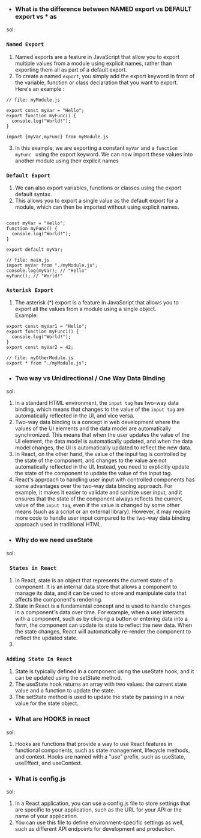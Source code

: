 - ### What is the difference between NAMED export vs DEFAULT export vs * as <br/>
sol: <br/>
### ```Named Export```
1. Named exports are a feature in JavaScript that allow you to export multiple values from a module using explicit names, rather than exporting them all as part of a default export.<br/>
2. To create a named ```export```, you simply add the export keyword in front of the variable, function or class declaration that you want to export. <br/>
Here's an example : <br/>
```
// file: myModule.js

export const myVar = "Hello";
export function myFunc() {
  console.log("World!");
}
```

```
import {myVar,myFunc} from myModule.js
```
3. In this example, we are exporting a constant ```myVar``` and a ```function myFunc ``` using the export keyword. We can now import these values into another module using their explicit names <r/>

### ``` Default Export ```
1. We can also export variables, functions or classes using the export default syntax. <br/>
2. This allows you to export a single value as the default export for a module, which can then be imported without using explicit names. <br/>
``` 

const myVar = "Hello";
function myFunc() {
  console.log("World!");
}

export default myVar;
```
```
// file: main.js
import myVar from "./myModule.js";
console.log(myVar); // "Hello"
myFunc(); // "World!"

```

### ```Asterisk Export```
1. The asterisk (*) export is a feature in JavaScript that allows you to export all the values from a module using a single object.<br/>
Example:
```
export const myVar1 = "Hello";
export function myFunc1() {
  console.log("World!");
}
export const myVar2 = 42;
```
```
// file: myOtherModule.js
export * from "./myModule.js";
```
- ### Two way vs  Unidirectional / One Way Data Binding
sol: <br/>
1. In a standard HTML environment, the ``` input tag ``` has two-way data binding, which means that changes to the value of the ``` input tag ``` are automatically reflected in the UI, and vice versa.<br/>
2. Two-way data binding is a concept in web development where the values of the UI elements and the data model are automatically synchronized. This means that when the user updates the value of the UI element, the data model is automatically updated, and when the data model changes, the UI is automatically updated to reflect the new data.<br/>
3. In React, on the other hand, the value of the input tag is controlled by the state of the component, and changes to the value are not automatically reflected in the UI. Instead, you need to explicitly update the state of the component to update the value of the input tag.<br/>
4. React's approach to handling user input with controlled components has some advantages over the two-way data binding approach. For example, it makes it easier to validate and sanitize user input, and it ensures that the state of the component always reflects the current value of the ```input tag```, even if the value is changed by some other means (such as a script or an external library). However, it may require more code to handle user input compared to the two-way data binding approach used in traditional HTML.<br/>

- ### Why do we need useState
sol: <br/>
### ``` States in React```
1. In React, state is an object that represents the current state of a component. It is an internal data store that allows a component to manage its data, and it can be used to store and manipulate data that affects the component's rendering.<br/>
2. State in React is a fundamental concept and is used to handle changes in a component's data over time. For example, when a user interacts with a component, such as by clicking a button or entering data into a form, the component can update its state to reflect the new data. When the state changes, React will automatically re-render the component to reflect the updated state.<br/>
3.
### ```Adding State In React```
1. State is typically defined in a component using the useState hook, and it can be updated using the setState method. <br/>
2. The useState hook returns an array with two values: the current state value and a function to update the state. <br/>
3. The setState method is used to update the state by passing in a new value for the state object.<br/>
- ### What are HOOKS in react
sol: <br/>
1. Hooks are functions that provide a way to use React features in functional components, such as state management, lifecycle methods, and context. Hooks are named with a "use" prefix, such as useState, useEffect, and useContext. <br/>

- ### What is config.js
sol: <br/>
1. In a React application, you can use a config.js file to store settings that are specific to your application, such as the URL for your API or the name of your application. <br/>
2. You can use this file to define environment-specific settings as well, such as different API endpoints for development and production. <br/>
